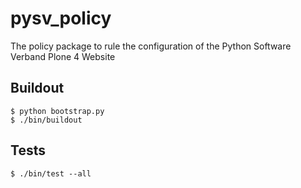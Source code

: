 pysv_policy
===========

The policy package to rule the configuration of the Python Software Verband Plone 4 Website

Buildout
---------
    $ python bootstrap.py
    $ ./bin/buildout

Tests
---------
    $ ./bin/test --all
